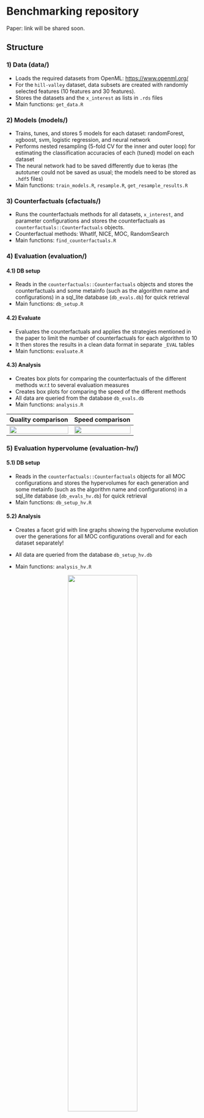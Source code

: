 # Benchmarking repository 
Paper: link will be shared soon.

## Structure

### 1) Data (data/)

- Loads the required datasets from OpenML: https://www.openml.org/
- For the `hill-valley` dataset, data subsets are created with randomly selected features (10 features and 30 features).
- Stores the datasets and the `x_interest` as lists in `.rds` files
- Main functions: `get_data.R`

### 2) Models (models/)

- Trains, tunes, and stores 5 models for each dataset: randomForest, xgboost, svm, logistic regression, and neural network
- Performs nested resampling (5-fold CV for the inner and outer loop) for estimating the classification accuracies of each (tuned) model on each dataset
- The neural network had to be saved differently due to keras (the autotuner could not be saved as usual; the models need to be stored as `.hdf5` files)
- Main functions: `train_models.R`, `resample.R`, `get_resample_results.R`

### 3) Counterfactuals (cfactuals/)

- Runs the counterfactuals methods for all datasets, `x_interest`, and parameter configurations and stores the counterfactuals as `counterfactuals::Counterfactuals` objects.
- Counterfactual methods: WhatIf, NICE, MOC, RandomSearch
- Main functions: `find_counterfactuals.R`

### 4) Evaluation (evaluation/)

#### 4.1) DB setup

- Reads in the `counterfactuals::Counterfactuals` objects and stores the counterfactuals and some metainfo (such as the algorithm name and configurations)
in a sql_lite database (`db_evals.db`) for quick retrieval
- Main functions: `db_setup.R`

#### 4.2) Evaluate

- Evaluates the counterfactuals and applies the strategies mentioned in the paper to limit the number of counterfactuals for each algorithm to 10
- It then stores the results in a clean data format in separate `_EVAL` tables
- Main functions: `evaluate.R`

#### 4.3) Analysis

- Creates box plots for comparing the counterfactuals of the different methods w.r.t to several evaluation measures
- Creates box plots for comparing the speed of the different methods
- All data are queried from the database `db_evals.db`
- Main functions: `analysis.R`

Quality comparison            |  Speed comparison
:-------------------------:|:-------------------------:
<img src="https://user-images.githubusercontent.com/25373845/172850210-5c4432e1-b928-4bf2-9cd6-ab6e7244dee4.png" width="100%" height="100%">  |  <img src="https://user-images.githubusercontent.com/25373845/172850933-089487c0-8915-499f-a556-6d935a4e96a3.png" width="100%" height="100%"> 

### 5) Evaluation hypervolume (evaluation-hv/)

#### 5.1) DB setup

- Reads in the `counterfactuals::Counterfactuals` objects for all MOC configurations and stores the hypervolumes for each generation and some metainfo (such as the algorithm name and configurations)
in a sql_lite database (`db_evals_hv.db`) for quick retrieval
- Main functions: `db_setup_hv.R`

#### 5.2) Analysis

- Creates a facet grid with line graphs showing the hypervolume evolution over the generations for all MOC configurations overall and for each dataset separately!

- All data are queried from the database `db_setup_hv.db`
- Main functions: `analysis_hv.R`

<p align="center">
  <img width="60%" height="60%" src="https://user-images.githubusercontent.com/25373845/172851429-78ac1940-ea01-4a3f-b951-f890535886b9.png">
</p>

